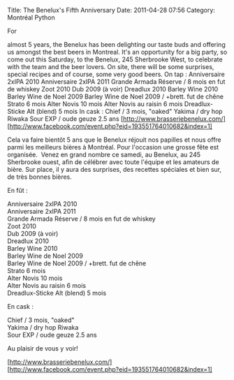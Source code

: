 Title: The Benelux&#039;s Fifth Anniversary
Date: 2011-04-28 07:56
Category: Montréal Python

<!--:en--><!-- p.p1 {margin: 0.0px 0.0px 0.0px 0.0px; line-height: 14.0px; font: 11.0px 'Lucida Grande'; color: #141414} -->For
almost 5 years, the Benelux has been delighting our taste buds and
offering us amongst the best beers in Montreal. It's an opportunity for
a big party, so come out this Saturday, to the Benelux, 245 Sherbrooke
West, to celebrate with the team and the beer lovers. On site, there
will be some surprises, special recipes and of course, some very good
beers. On tap : Anniversaire 2xIPA 2010 Anniversaire 2xIPA 2011 Grande
Armada Réserve / 8 mois en fut de whiskey Zoot 2010 Dub 2009 (à voir)
Dreadlux 2010 Barley Wine 2010 Barley Wine de Noel 2009 Barley Wine de
Noel 2009 / +brett. fut de chêne Strato 6 mois Alter Novis 10 mois Alter
Novis au raisin 6 mois Dreadlux-Sticke Alt (blend) 5 mois In cask :
Chief / 3 mois, "oaked" Yakima / dry hop Riwaka Sour EXP / oude geuze
2.5 ans [http://www.brasseriebenelux.com/]
[http://www.facebook.com/event.php?eid=193551764010682&index=1]<!--:--><!--:fr-->

<div>
Cela va faire bientôt 5 ans que le Benelux réjouit nos papilles et nous
offre parmi les meilleurs bières à Montréal. Pour l'occasion une grosse
fête est organisée.  Venez en grand nombre ce samedi, au Benelux, au 245
Sherbrooke ouest, afin de célébrer avec toute l'équipe et les amateurs
de bière. Sur place, il y aura des surprises, des recettes spéciales et
bien sur, de très bonnes bières.

En fût :

Anniversaire 2xIPA 2010  
Anniversaire 2xIPA 2011  
Grande Armada Réserve / 8 mois en fut de whiskey  
Zoot 2010  
Dub 2009 (à voir)  
Dreadlux 2010  
Barley Wine 2010  
Barley Wine de Noel 2009  
Barley Wine de Noel 2009 / +brett. fut de chêne  
Strato 6 mois  
Alter Novis 10 mois  
Alter Novis au raisin 6 mois  
Dreadlux-Sticke Alt (blend) 5 mois

En cask :

Chief / 3 mois, "oaked"  
Yakima / dry hop Riwaka  
Sour EXP / oude geuze 2.5 ans

Au plaisir de vous y voir!

[http://www.brasseriebenelux.com/]  
[http://www.facebook.com/event.php?eid=193551764010682&index=1]

</div>

<!--:-->

</p>

